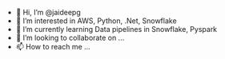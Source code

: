- 👋 Hi, I’m @jaideepg
- 👀 I’m interested in AWS, Python, .Net, Snowflake
- 🌱 I’m currently learning Data pipelines in Snowflake, Pyspark
- 💞️ I’m looking to collaborate on ...
- 📫 How to reach me ...

<!---
jaideepg/jaideepg is a ✨ special ✨ repository because its `README.md` (this file) appears on your GitHub profile.
You can click the Preview link to take a look at your changes.
--->
